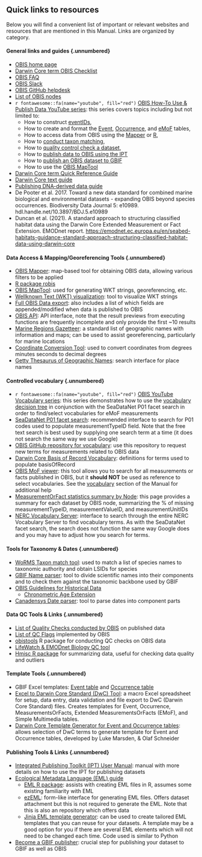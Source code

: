 ## Quick links to resources

Below you will find a convenient list of important or relevant websites and resources that are mentioned in this Manual. Links are organized by category.

#### General links and guides {.unnumbered}

* [OBIS home page](https://obis.org/)
* [Darwin Core term OBIS Checklist](checklist.html#darwin-core-term-checklist-for-obis)
* [OBIS FAQ](FAQ.html)
* [OBIS Slack](https://join.slack.com/t/obishq/shared_invite/zt-1yiucrrrq-RZRPU7c4rm7OungiBseWVA)
* [OBIS GitHub helpdesk](https://github.com/iobis/helpdesk)
* [List of OBIS nodes](https://obis.org/contact/)
* `r fontawesome::fa(name="youtube", fill="red")` [OBIS How-To Use & Publish Data YouTube series](https://www.youtube.com/playlist?list=PLlgUwSvpCFS4TS7ZN0fhByj_3EBZ5lXbF): this series covers topics including but not limited to:
  * How to construct [eventIDs](https://www.youtube.com/watch?v=Upt6LPJ0Bn8&list=PLlgUwSvpCFS4TS7ZN0fhByj_3EBZ5lXbF&index=2&t=6s),
  * How to create and format the [Event](https://www.youtube.com/watch?v=jyy6QO_p7v8&list=PLlgUwSvpCFS4TS7ZN0fhByj_3EBZ5lXbF&index=4), [Occurrence](https://www.youtube.com/watch?v=G_AmAmS7ILc&list=PLlgUwSvpCFS4TS7ZN0fhByj_3EBZ5lXbF&index=5), and [eMoF](https://www.youtube.com/watch?v=EjM0HRrF1B4&list=PLlgUwSvpCFS4TS7ZN0fhByj_3EBZ5lXbF&index=6) tables,
  * How to access data from OBIS using the  [Mapper](https://www.youtube.com/watch?v=9PSPEtqgjUI&list=PLlgUwSvpCFS4TS7ZN0fhByj_3EBZ5lXbF&index=11&t=1s) or [R](https://www.youtube.com/watch?v=8Ep4fGICQWU&list=PLlgUwSvpCFS4TS7ZN0fhByj_3EBZ5lXbF&index=12),
  * How to [conduct taxon matching](https://www.youtube.com/watch?v=jJ8nlMlg-cY&list=PLlgUwSvpCFS4TS7ZN0fhByj_3EBZ5lXbF&index=16),
  * How to [quality control check a dataset](https://www.youtube.com/watch?v=sNzipC6-r90&list=PLlgUwSvpCFS4TS7ZN0fhByj_3EBZ5lXbF&index=7),
  * How to [publish data to OBIS using the IPT](https://www.youtube.com/watch?v=i2P8mjo128o&list=PLlgUwSvpCFS4TS7ZN0fhByj_3EBZ5lXbF&index=8)
  * How to [publish an OBIS dataset to GBIF](https://www.youtube.com/watch?v=HciufRG9hiI&list=PLlgUwSvpCFS4TS7ZN0fhByj_3EBZ5lXbF&index=10)
  * How to use the [OBIS MapTool](https://www.youtube.com/watch?v=XM23WEvE364&list=PLlgUwSvpCFS4TS7ZN0fhByj_3EBZ5lXbF&index=14)
* [Darwin Core term Quick Reference Guide](https://dwc.tdwg.org/terms/)
* [Darwin Core text guide](https://dwc.tdwg.org/text/)
* [Publishing DNA-derived data guide](https://docs.gbif.org/publishing-dna-derived-data/en/)
* De Pooter et al. 2017. Toward a new data standard for combined marine biological and environmental datasets - expanding OBIS beyond species occurrences. Biodiversity Data Journal 5: e10989. hdl.handle.net/10.3897/BDJ.5.e10989
* Duncan et al. (2021). A standard approach to structuring classified habitat data using the Darwin Core Extended Measurement or Fact Extension. EMODnet report.  <https://emodnet.ec.europa.eu/en/seabed-habitats-guidance-standard-approach-structuring-classified-habitat-data-using-darwin-core>

#### Data Access & Mapping/Georeferencing Tools {.unnumbered}

* [OBIS Mapper](https://mapper.obis.org/): map-based tool for obtaining OBIS data, allowing various filters to be applied
* [R package robis](https://github.com/iobis/robis)
* [OBIS MapTool](https://obis.org/maptool/#): used for generating WKT strings, georeferencing, etc.
* [Wellknown Text (WKT) visualization](https://wktmap.com/): tool to visualize WKT strings
* [Full OBIS Data export](https://obis.org/data/access/): also includes a list of which fields are appended/modified when data is published to OBIS
* [OBIS API](https://api.obis.org/): API interface, note that the result previews from executing functions are frequently incomplete and only provide the first ~10 results
* [Marine Regions Gazetteer](https://www.marineregions.org/gazetteer.php?p=search): a standard list of geographic names with information and maps; can be used to assist georeferencing, particularly for marine locations
* [Coordinate Conversion Tool](https://obis.shinyapps.io/coordinates): used to convert coordinates from degrees minutes seconds to decimal degrees
* [Getty Thesaurus of Geographic Names](https://www.getty.edu/research/tools/vocabularies/tgn/): search interface for place names

#### Controlled vocabulary {.unnumbered}

* `r fontawesome::fa(name="youtube", fill="red")` [OBIS YouTube Vocabulary series](https://www.youtube.com/playlist?list=PLlgUwSvpCFS4hADB7Slf44V1KJauEU6Ul): this series demonstrates how to use the [vocabulary decision tree](vocabulary#selecting-p01-codes-for-measurementtypeid) in conjunction with the SeaDataNet P01 facet search in order to find/select vocabularies for eMoF measurements
* [SeaDataNet P01 facet search](https://vocab.seadatanet.org/p01-facet-search): recommended interface to search for P01 codes used to populate measurementTypeID field. Note that the free text search is best used by supplying one search term at a time (it does not search the same way we use Google)
* [OBIS GitHub repository for vocabulary](https://github.com/nvs-vocabs/OBISVocabs/issues): use this repository to request new terms for measurements related to OBIS data
* [Darwin Core Basis of Record Vocabulary](https://rs.gbif.org/vocabulary/dwc/basis_of_record_2022-02-02.xml): definitions for terms used to populate basisOfRecord
* [OBIS MoF viewer](https://mof.obis.org/): this tool allows you to search for all measurements or facts published in OBIS, but it **should NOT** be used as reference to select vocabularies. See the [vocabulary](vocabulary.html#map-emof-measurement-identifiers-to-preferred-vocabulary) section of the Manual for additional help
* [MeasurementOrFact statistics summary by Node](https://r.obis.org/mof/): this page provides a summary for each dataset by OBIS node, summarizing the % of missing measurementTypeID, measurementValueID, and measurementUnitIDs
* [NERC Vocabulary Server](https://vocab.nerc.ac.uk/search_nvs/): interface to search through the entire NERC Vocabulary Server to find vocabulary terms. As with the SeaDataNet facet search, the search does not function the same way Google does and you may have to adjust how you search for terms.

#### Tools for Taxonomy & Dates {.unnumbered}

* [WoRMS Taxon match tool](https://www.marinespecies.org/aphia.php?p=match): used to match a list of species names to taxonomic authority and obtain LSIDs for species
* [GBIF Name parser](https://www.gbif.org/tools/name-parser): tool to divide scientific names into their components and to check them against the taxonomic backbone used by GBIF
* [OBIS Guidelines for Historical Data](common_formatissues.html#historical-data)
  * [Chronometric Age Extension](https://chrono.tdwg.org/)
* [Canadensys Date parser](https://data.canadensys.net/tools/dates#:~:text=Use%20this%20tool%20to%20parse,a%20tab%20or%20a%20pipe.): tool to parse dates into component parts

#### Data QC Tools & Links {.unnumbered}

* [List of Quality Checks conducted by OBIS](https://github.com/iobis/obis-qc) on published data
* [List of QC Flags](https://github.com/iobis/obis-qc/blob/master/obisqc/util/flags.py) implemented by OBIS
* [obistools](https://github.com/iobis/obistools) R package for conducting QC checks on OBIS data
* [LifeWatch & EMODnet Biology QC tool](https://rshiny.lifewatch.be/BioCheck/)
* [Hmisc R package](https://hbiostat.org/r/hmisc/) for summarizing data, useful for checking data quality and outliers

#### Template Tools {.unnumbered}

* GBIF Excel templates: [Event table](https://ipt.gbif.org/manual/en/ipt/latest/sampling-event-data#templates) and [Occurrence table](https://ipt.gbif.org/manual/en/ipt/latest/occurrence-data#templates)
* [Excel to Darwin Core Standard (DwC) Tool](https://zenodo.org/record/6453921#.Y9KsQkHMKmU): a macro Excel spreadsheet for setup, data entry, data validation and file export to DwC (Darwin Core Standard) files. Creates templates for Event, Occurrence, MeasurementsOrFacts, Extended MeasurementsOrFacts (EMoF), and Simple Multimedia tables.
* [Darwin Core Template Generator for Event and Occurrence tables](https://sios-svalbard.org/aen/template-generator/): allows selection of DwC terms to generate template for Event and Occurrence tables, developed by Luke Marsden, & Olaf Schneider

#### Publishing Tools & Links {.unnumbered}

* [Integrated Publishing Toolkit (IPT) User Manual](https://ipt.gbif.org/manual/en/ipt/latest/): manual with more details on how to use the IPT for publishing datasets
* [Ecological Metadata Language (EML) guide](https://eml.ecoinformatics.org/)
  * [EML R package](https://docs.ropensci.org/EML/): assists with creating EML files in R, assumes some existing familiarity with EML
  * [ezEML](https://ezeml.edirepository.org/eml/auth/login): form-like interface for generating EML files. Offers dataset attachment but this is not required to generate the EML. Note that this is also an repository which offers data
  * [Jinja EML template generator](https://jinja.palletsprojects.com/en/3.1.x/): can be used to create tailored EML templates that you can reuse for your datasets. A template may be a good  option for you if there are several EML elements which will not need to be changed each time. Code used is similar to Python
* [Become a  GBIF publisher](https://www.gbif.org/become-a-publisher): crucial step for publishing your dataset to GBIF as well as OBIS
